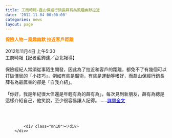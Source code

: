 ```yaml
---
title: 工商時報-磊山保經行銷長薛有為風趣幽默拉近
date: '2012-11-04 00:00:00'
categories: news
layout: page
---
```


<div class="text">
			<div>
	<div>
		<span style="color:#ff8c00;"><span style="font-size:14px;"><strong>保險人物－風趣幽默 拉近客戶距離</strong></span></span></div>
	<div>
		&nbsp;</div>
	<div>
		2012年11月4日 上午5:30</div>
	<div>
		工商時報【記者藍鈞達╱台北報導】</div>
	<div>
		&nbsp;</div>
	<div>
		保險經紀人常須從事陌生開發，因此為了拉近和客戶的距離，都免不了有幾個可以打破僵局的「小技巧」，例如有些是魔術，有些是運動等嗜好，而磊山保經行銷長薛有為最厲害的卻是「自我介紹」。</div>
	<div>
		&nbsp;</div>
	<div>
		「你好，我是年紀很大但還是年輕有為的薛有為」，每次見到新朋友，薛有為總是這樣介紹自己，他笑說，至少很容易讓人記得。......<a href="https://tw.news.yahoo.com/%E4%BF%9D%E9%9A%AA%E4%BA%BA%E7%89%A9-%E9%A2%A8%E8%B6%A3%E5%B9%BD%E9%BB%98-%E6%8B%89%E8%BF%91%E5%AE%A2%E6%88%B6%E8%B7%9D%E9%9B%A2-213000445--finance.html" target="_blank"><span style="color:#0000ff;">詳閱全文</span></a></div>
	<div>
		&nbsp;</div>
	<div>
		&nbsp;</div>
</div>
<div>
	&nbsp;</div>

			<div class="mh10"></div>
		</div>